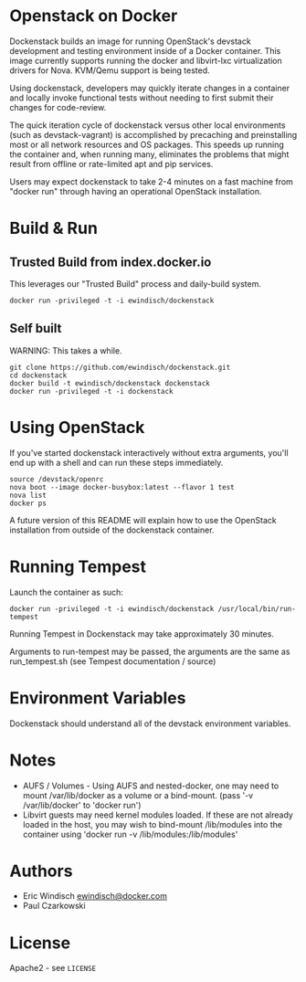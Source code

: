 # Openstack on Docker

Dockenstack builds an image for running OpenStack's devstack development and testing environment inside of a Docker container. This image currently supports running the docker and libvirt-lxc virtualization drivers for Nova. KVM/Qemu support is being tested.

Using dockenstack, developers may quickly iterate changes in a container and locally invoke functional tests without needing to first submit their changes for code-review.

The quick iteration cycle of dockenstack versus other local environments (such as devstack-vagrant) is accomplished by precaching and preinstalling most or all network resources and OS packages. This speeds up running the container and, when running many, eliminates the problems that might result from offline or rate-limited apt and pip services.

Users may expect dockenstack to take 2-4 minutes on a fast machine from "docker run" through having an operational OpenStack installation.

# Build & Run

## Trusted Build from index.docker.io

This leverages our "Trusted Build" process and daily-build system.

```
docker run -privileged -t -i ewindisch/dockenstack
```

## Self built

WARNING: This takes a while.

```
git clone https://github.com/ewindisch/dockenstack.git
cd dockenstack
docker build -t ewindisch/dockenstack dockenstack
docker run -privileged -t -i dockenstack
```

# Using OpenStack

If you've started dockenstack interactively without extra arguments, you'll end up with a shell and can run these steps immediately.

```
source /devstack/openrc
nova boot --image docker-busybox:latest --flavor 1 test
nova list
docker ps
```

A future version of this README will explain how to use the OpenStack installation from outside of the dockenstack container.

# Running Tempest

Launch the container as such:

```
docker run -privileged -t -i ewindisch/dockenstack /usr/local/bin/run-tempest
```

Running Tempest in Dockenstack may take approximately 30 minutes.

Arguments to run-tempest may be passed, the arguments are the same as run_tempest.sh (see Tempest documentation / source)

# Environment Variables

Dockenstack should understand all of the devstack environment variables.
 
# Notes

* AUFS / Volumes - Using AUFS and nested-docker, one may need to mount /var/lib/docker as a volume or a bind-mount. (pass '-v /var/lib/docker' to 'docker run')
* Libvirt guests may need kernel modules loaded. If these are not already loaded in the host, you may wish to bind-mount /lib/modules into the container using 'docker run -v /lib/modules:/lib/modules'

# Authors

* Eric Windisch <ewindisch@docker.com>
* Paul Czarkowski

# License

Apache2 - see `LICENSE`
